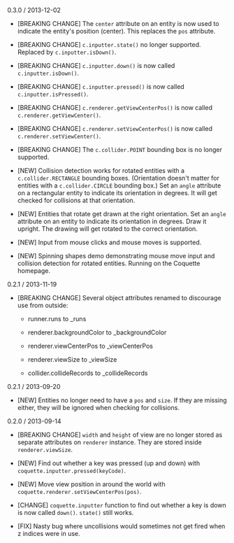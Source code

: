 0.3.0 / 2013-12-02

* [BREAKING CHANGE] The `center` attribute on an entity is now used to indicate the entity's position (center). This replaces the `pos` attribute.

* [BREAKING CHANGE] `c.inputter.state()` no longer supported. Replaced by `c.inputter.isDown()`.

* [BREAKING CHANGE] `c.inputter.down()` is now called `c.inputter.isDown()`.

* [BREAKING CHANGE] `c.inputter.pressed()` is now called `c.inputter.isPressed()`.

* [BREAKING CHANGE] `c.renderer.getViewCenterPos()` is now called `c.renderer.getViewCenter()`.

* [BREAKING CHANGE] `c.renderer.setViewCenterPos()` is now called `c.renderer.setViewCenter()`.

* [BREAKING CHANGE] The `c.collider.POINT` bounding box is no longer supported.

* [NEW] Collision detection works for rotated entities with a `c.collider.RECTANGLE` bounding boxes.  (Orientation doesn't matter for entities with a `c.collider.CIRCLE` bounding box.) Set an `angle` attribute on a rectangular entity to indicate its orientation in degrees.  It will get checked for collisions at that orientation.

* [NEW] Entities that rotate get drawn at the right orientation.  Set an `angle` attribute on an entity to indicate its orientation in degrees.  Draw it upright.  The drawing will get rotated to the correct orientation.

* [NEW] Input from mouse clicks and mouse moves is supported.

* [NEW] Spinning shapes demo demonstrating mouse move input and collision detection for rotated entities.  Running on the Coquette homepage.

0.2.1 / 2013-11-19

* [BREAKING CHANGE] Several object attributes renamed to discourage use from outside:

  * runner.runs to _runs

  * renderer.backgroundColor to _backgroundColor

  * renderer.viewCenterPos to _viewCenterPos

  * renderer.viewSize to _viewSize

  * collider.collideRecords to _collideRecords

0.2.1 / 2013-09-20

* [NEW] Entities no longer need to have a `pos` and `size`. If they are missing either, they will be ignored when checking for collisions.

0.2.0 / 2013-09-14

* [BREAKING CHANGE] `width` and `height` of view are no longer stored as separate attributes on `renderer` instance.  They are stored inside `renderer.viewSize`.

* [NEW] Find out whether a key was pressed (up and down) with `coquette.inputter.pressed(keyCode)`.

* [NEW] Move view position in around the world with `coquette.renderer.setViewCenterPos(pos)`.

* [CHANGE] `coquette.inputter` function to find out whether a key is down is now called `down()`. `state()` still works.

* [FIX] Nasty bug where uncollisions would sometimes not get fired when z indices were in use.
